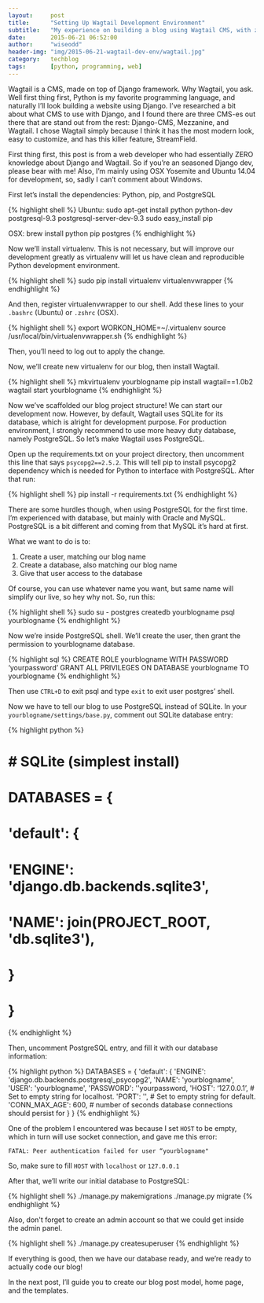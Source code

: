 ```yaml
---
layout:     post
title:      "Setting Up Wagtail Development Environment"
subtitle:   "My experience on building a blog using Wagtail CMS, with zero Django knowledge. I’ll walk you through from scratch up until the blog is live"
date:       2015-06-21 06:52:00
author:     "wiseodd"
header-img: "img/2015-06-21-wagtail-dev-env/wagtail.jpg"
category:   techblog
tags:       [python, programming, web]
---
```


Wagtail is a CMS, made on top of Django framework. Why Wagtail, you ask. Well first thing first, Python is my favorite programming language, and naturally I’ll look building a website using Django. I’ve researched a bit about what CMS to use with Django, and I found there are three CMS-es out there that are stand out from the rest: Django-CMS, Mezzanine, and Wagtail. I chose Wagtail simply because I think it has the most modern look, easy to customize, and has this killer feature, StreamField.


First thing first, this post is from a web developer who had essentially ZERO knowledge about Django and Wagtail. So if you’re an seasoned Django dev, please bear with me! Also, I’m mainly using OSX Yosemite and Ubuntu 14.04 for development, so, sadly I can’t comment about Windows.

First let’s install the dependencies: Python, pip, and PostgreSQL

{% highlight shell %}
Ubuntu:
sudo apt-get install python python-dev postgresql-9.3 postgresql-server-dev-9.3
sudo easy_install pip

OSX:
brew install python pip postgres
{% endhighlight %}

Now we’ll install virtualenv. This is not necessary, but will improve our development greatly as virtualenv will let us have clean and reproducible Python development environment.

{% highlight shell %}
sudo pip install virtualenv virtualenvwrapper
{% endhighlight %}

And then, register virtualenvwrapper to our shell. Add these lines to your `.bashrc` (Ubuntu) or `.zshrc` (OSX).

{% highlight shell %}
export WORKON_HOME=~/.virtualenv
source /usr/local/bin/virtualenvwrapper.sh
{% endhighlight %}

Then, you’ll need to log out to apply the change.

Now, we’ll create new virtualenv for our blog, then install Wagtail.

{% highlight shell %}
mkvirtualenv yourblogname
pip install wagtail==1.0b2
wagtail start yourblogname
{% endhighlight %}

Now we’ve scaffolded our blog project structure! We can start our development now. However, by default, Wagtail uses SQLite for its database, which is alright for development purpose. For production environment, I strongly recommend to use more heavy duty database, namely PostgreSQL. So let’s make Wagtail uses PostgreSQL.

Open up the requirements.txt on your project directory, then uncomment this line that says `psycopg2==2.5.2`. This will tell pip to install psycopg2 dependency which is needed for Python to interface with PostgreSQL. After that run:

{% highlight shell %}
pip install -r requirements.txt
{% endhighlight %}

There are some hurdles though, when using PostgreSQL for the first time. I’m experienced with database, but mainly with Oracle and MySQL. PostgreSQL is a bit different and coming from that MySQL it’s hard at first.

What we want to do is to:

1. Create a user, matching our blog name
2. Create a database, also matching our blog name
3. Give that user access to the database

Of course, you can use whatever name you want, but same name will simplify our live, so hey why not. So, run this:

{% highlight shell %}
sudo su - postgres
createdb yourblogname
psql yourblogname
{% endhighlight %}

Now we’re inside PostgreSQL shell. We’ll create the user, then grant the permission to yourblogname database.

{% highlight sql %}
CREATE ROLE yourblogname WITH PASSWORD ‘yourpassword’
GRANT ALL PRIVILEGES ON DATABASE yourblogname TO yourblogname
{% endhighlight %}

Then use `CTRL+D` to exit psql and type `exit` to exit user postgres’ shell.

Now we have to tell our blog to use PostgreSQL instead of SQLite. In your `yourblogname/settings/base.py`, comment out SQLite database entry:

{% highlight python %}
# # SQLite (simplest install)
# DATABASES = {
#     'default': {
#         'ENGINE': 'django.db.backends.sqlite3',
#         'NAME': join(PROJECT_ROOT, 'db.sqlite3'),
#     }
# }
{% endhighlight %}

Then, uncomment PostgreSQL entry, and fill it with our database information:

{% highlight python %}
DATABASES = {
    'default': {
        'ENGINE': 'django.db.backends.postgresql_psycopg2',
        'NAME': 'yourblogname',
        'USER': 'yourblogname',
        'PASSWORD': ''yourpassword,
        'HOST': ‘127.0.0.1’,  # Set to empty string for localhost.
        'PORT': '',  # Set to empty string for default.
        'CONN_MAX_AGE': 600,  # number of seconds database connections should persist for
    }
}
{% endhighlight %}

One of the problem I encountered was because I set `HOST` to be empty, which in turn will use socket connection, and gave me this error:

```
FATAL: Peer authentication failed for user “yourblogname"
```

So, make sure to fill `HOST` with `localhost` or `127.0.0.1`

After that, we’ll write our initial database to PostgreSQL:

{% highlight shell %}
./manage.py makemigrations
./manage.py migrate
{% endhighlight %}

Also, don't forget to create an admin account so that we could get inside the admin panel.

{% highlight shell %}
./manage.py createsuperuser
{% endhighlight %}

If everything is good, then we have our database ready, and we’re ready to actually code our blog!

In the next post, I’ll guide you to create our blog post model, home page, and the templates.
